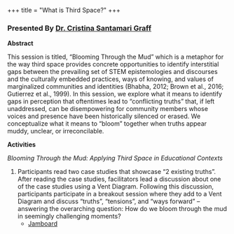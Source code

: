 +++
title = "What is Third Space?"
+++

### Presented By [Dr. Cristina Santamari Graff](https://dehsi2022.netlify.app/background/meettheteam/#dr-cristina-santamar%C3%ADa-graff)

**Abstract**

This session is titled, “Blooming Through the Mud” which is a metaphor for the way third space provides concrete opportunities to identify interstitial gaps between the prevailing set of STEM epistemologies and discourses and the culturally embedded practices, ways of knowing, and values of marginalized communities and identities (Bhabha, 2012; Brown et al., 2016; Gutierrez et al., 1999). In this session, we explore what it means to identify gaps in perception that oftentimes lead to “conflicting truths” that, if left unaddressed, can be disempowering for community members whose voices and presence have been historically silenced or erased. We conceptualize what it means to “bloom” together when truths appear muddy, unclear, or irreconcilable.  

**Activities**

*Blooming Through the Mud: Applying Third Space in Educational Contexts*
1. Participants read two case studies that showcase “2 existing truths”. After reading the case studies, facilitators lead a discussion about one of the case studies using a Vent Diagram. Following this discussion, participants participate in a breakout session where they add to a Vent Diagram and discuss “truths”, “tensions”, and “ways forward” – answering the overarching question: How do we bloom through the mud in seemingly challenging moments?
	* [Jamboard](https://jamboard.google.com/d/1mY_aX5lukBjoYU2R376gXIUqtQ_tIrTJDlr3QUCb_nE/edit?usp=sharing)
